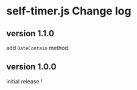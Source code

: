 # self-timer.js Change log

## version 1.1.0

add `DateContain` method.

## version 1.0.0

initial release !
